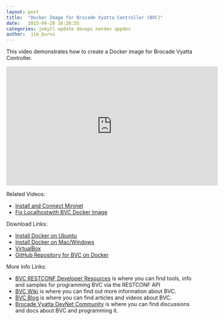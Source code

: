 ```yaml
---
layout: post
title:  "Docker Image for Brocade Vyatta Controller (BVC)"
date:   2015-04-20 16:26:55
categories: jekyll update devops netdev appdev
author:  jim_burns
---
```


This video demonstrates how to create a Docker image for Brocade Vyatta Controller.

<iframe width="560" height="315" src="https://www.youtube.com/embed/vlLSupFMh1k" frameborder="0" allowfullscreen></iframe>


Related Videos:

 * <a href="https://www.youtube.com/watch?v=1_-9jVf5XpU" target="_blank">Install and Connect Mininet</a> 
 * <a href="https://www.youtube.com/watch?v=_3JXBS7wmNg" target="_blank">Fix Localhostwith BVC Docker Image</a> 

Download Links:

 * <a href="https://docs.docker.com/installation/ubuntulinux/" target="_blank">Install Docker on Ubuntu</a> 
 * <a href="http://boot2docker.io/" target="_blank">Install Docker on Mac/Windows</a> 
 * <a href="https://www.virtualbox.org/wiki/Downloads" target="_blank">VirtualBox</a> 
 * <a href="https://github.com/alrooney/bvc_install_script" target="_blank">GitHub Repository for BVC on Docker</a> 

More Info Links:

 * <a href="https://github.com/BRCDcomm/BVC/wiki/RESTCONF-Developer-Resources" target="_blank">BVC RESTCONF Developer Resources</a> is where you can find tools, info and samples for programming BVC via the RESTCONF API
 * <a href="https://github.com/BRCDcomm/BVC/wiki" target="_blank">BVC Wiki</a> is where you can find out more information about BVC.
 * <a href="https://brcdcomm.github.io/BVC/" target="_blank">BVC Blog</a> is where you can find articles and videos about BVC.
 * <a href="http://community.brocade.com/t5/DevNet/ct-p/APISupport" target="_blank">Brocade Vyatta DevNet Community</a> is where you can find discussions and docs about BVC and programming it.

[InstallBVC]: http://brcdcomm.github.io/BVC/jekyll/update/devops/netdev/appdev/2015/01/19/install-brocade-vyatta-controller.html
[ProgramOpenFlow]: http://brcdcomm.github.io/BVC/jekyll/update/devops/netdev/appdev/2015/02/10/restconf-app-1.html
